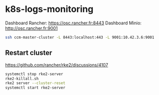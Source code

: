 # k8s-logs-monitoring

Dashboard Rancher: https://osc.rancher.fr:8443
Dashboard Minio: http://osc.rancher.fr:9001

```bash
ssh ccm-master-cluster -L 8443:localhost:443 -L 9001:10.42.3.6:9001
```


## Restart cluster
https://github.com/rancher/rke2/discussions/4107

```bash
systemctl stop rke2-server
rke2-killall.sh
rke2 server --cluster-reset
systemctl start rke2-server
```